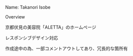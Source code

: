 Name: Takanori Isobe

Overview

京都伏見の美容院「ALETTA」のホームページ

レスポンシブデザイン対応

作成途中の為、一部コメントアウトしてあり、冗長的な箇所有
